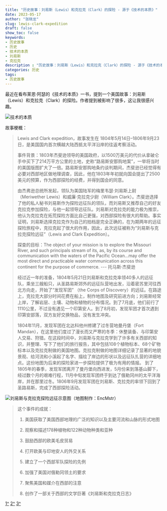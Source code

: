 ```yaml
---
title: "历史故事：刘易斯（Lewis）和克拉克（Clark）的探险 - 源于《技术的本质》"
date: 2023-05-17
author: "张晓龙"
slug: lewis-clark-expedition
draft: false
show_toc: false
keywords:
- 历史故事
- 历史
- 技术的本质
- 刘易斯
- 克拉克
description : "历史故事：刘易斯（Lewis）和克拉克（Clark）的探险 - 源于《技术的本质》"
categories: 历史
tags: 
- 历史故事
---
```


最近在看布莱恩·阿瑟的《技术的本质》一书，提到一个美国故事：刘易斯（Lewis）和克拉克（Clark）的探险。作者提到被影响了很多，这让我很感兴趣。

![技术的本质](https://media.techwhims.com/techwhims/2023/2023-05-17-20-48-35.png)

故事梗概：

> Lewis and Clark expedition，故事发生在 1804年5月14日–1806年9月23日，是美国国内首次横越大陆西抵太平洋沿岸的往返考察活动。
>
> 事件背景：1803年杰斐逊领导的美国政府，以1500万美元的代价从拿破仑手中买下了214万平方公里的土地，史称“路易斯安那购地案”，一举将当时的美国版图扩大了一倍。路易斯安那购地条约谈判期间，杰斐逊已经觉得有必要对西部地区做地理调查，因此，他在1803年年初就向国会提出了2500美元的预算，作为西部探险的经费，并得到国会的同意。
>
> 由杰弗逊总统所发起，领队为美国陆军的梅里韦瑟·刘易斯上尉（Meriwether Lewis）和威廉·克拉克少尉（William Clark）。杰斐逊选择了他的私人秘书刘易斯作为探险远征队的领队，而刘易斯又推荐自己的好友克拉克参加探险，与他一起领导远征队。刘易斯对克拉克的能力极为推崇，他认为克拉克在拓荒探险方面比自己更强，对西部探险有很大的帮助。事实证明，刘易斯选择克拉克作为自己的拍档是完全正确的，在为期两年的远征探险旅程中，克拉克起了很大的作用，因此，此次远征被称为“刘易斯与克拉克探险远征”（Lewis and Clark Expedition）。
>
> 探查的目标：The object of your mission is to explore the Missouri River, and such principals stream of its, as, by its course and communication with the waters of the Pacific Ocean...may offer the most direct and practicable water communication across this continent for the purpose of commerce.
> --- 托马斯·杰斐逊
>
> 经过近一年的准备，1804年5月21日刘易斯和克拉克率领40多人的远征队，乘坐三艘船只，从圣路易斯郊外的远征队营地出发，沿着密苏里河往西北方向走，开始了“发现军团” （the Corps of Discovery）的远征。在路途上，克拉克大部分时间花费在船上，制作地图及研究前进方向；刘易斯经常上岸，了解岩层、土壤、动物和植物的分布情况。到了7月底，他们前行了1110公里，不过没有遇见一个印第安人。到了8月初，发现军团才首次遇到印第安部落，双方友好交换物品，没有发生冲突。
>
> 1804年11月，发现军团在北达科他州修建了过冬营地曼丹堡（Fort Mandan），在这里他们度过了漫长而又严寒的冬季：休整装备、与印第安人交易、狩猎。在这段时间中，刘易斯与克拉克学到了许多有关西部的知识，并整理、写下了他们的旅行报告，其中包括108个植物标本、68个矿物标本以及克拉克制做的美国地图。克拉克制做的地图详细记录了显著的地貌景观、给河流和小溪起了名字、描绘了岸边的形状以及远征队扎营的详细地点。这份地图为后来的探险家进一步探险提供了极为有用的情报。
> 到了1805年的春季，发现军团离开了曼丹堡向西进发，5月份来到落基山脚下，经过数个月的艰难行程，11月中旬发现军团终于到达了俄勒冈州的太平洋海岸，并在那里过冬。1806年9月发现军团在刘易斯、克拉克的率领下回到了圣路易斯，完成了西部探险活动。
>

![刘易斯与克拉克探险远征示意图（地图制作：EncMstr）](https://media.techwhims.com/techwhims/2023/2023-05-17-21-04-51.png)

> 这个事件的成就：
> 
> 1. 美国获取了美国西部地理的广泛的知识以及主要河流和山脉的形式地图
> 
> 2. 观察和描述178种植物和122种动物种类和亚种
> 
> 3. 鼓励西部的欧美毛皮贸易
> 
> 4. 打开欧美与印地安人的外交关系
> 
> 5. 建立了一个西部军队探险的先例
> 
> 6. 加强了美国对俄勒冈领土的要求
> 
> 7. 聚焦美国和媒介在西部的注意
> 
> 8. 创作了一部关于西部的文学巨著《刘易斯和克拉克日志》 

[1^](https://web.archive.org/web/20050824195704/http://lewisandclarkjournals.unl.edu/v02.appendix.a.html)
[2^](https://zh.wikipedia.org/wiki/%E5%88%98%E6%98%93%E6%96%AF%E4%B8%8E%E5%85%8B%E6%8B%89%E5%85%8B%E8%BF%9C%E5%BE%81)
[3^](https://share.america.gov/zh-hans/americanhistory23/)